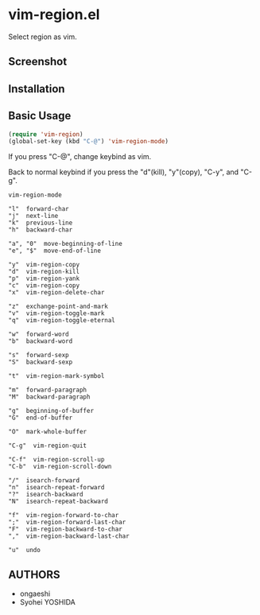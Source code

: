 # vim-region.el

Select region as vim.

## Screenshot

## Installation

## Basic Usage
```lisp
(require 'vim-region)
(global-set-key (kbd "C-@") 'vim-region-mode)
```

If you press "C-@", change keybind as vim.

Back to normal keybind if you press the "d"(kill), "y"(copy), "C-y", and "C-g".

```
vim-region-mode

"l"  forward-char
"j"  next-line
"k"  previous-line
"h"  backward-char

"a", "0"  move-beginning-of-line
"e", "$"  move-end-of-line

"y"  vim-region-copy
"d"  vim-region-kill
"p"  vim-region-yank
"c"  vim-region-copy
"x"  vim-region-delete-char

"z"  exchange-point-and-mark
"v"  vim-region-toggle-mark
"q"  vim-region-toggle-eternal

"w"  forward-word
"b"  backward-word

"s"  forward-sexp
"S"  backward-sexp

"t"  vim-region-mark-symbol

"m"  forward-paragraph
"M"  backward-paragraph

"g"  beginning-of-buffer
"G"  end-of-buffer

"O"  mark-whole-buffer

"C-g"  vim-region-quit

"C-f"  vim-region-scroll-up
"C-b"  vim-region-scroll-down

"/"  isearch-forward
"n"  isearch-repeat-forward
"?"  isearch-backward
"N"  isearch-repeat-backward

"f"  vim-region-forward-to-char
";"  vim-region-forward-last-char
"F"  vim-region-backward-to-char
","  vim-region-backward-last-char

"u"  undo
```

## AUTHORS
- ongaeshi
- Syohei YOSHIDA
